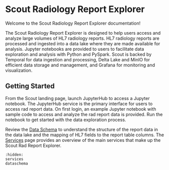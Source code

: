 # Scout Radiology Report Explorer

Welcome to the Scout Radiology Report Explorer documentation! 

The Scout Radiology Report Explorer is designed to help users access and analyze large volumes of HL7 radiology reports.
HL7 radiology reports are processed and ingested into a data lake where they are made available for analysis. Jupyter
notebooks are provided to users to facilitate data exploration and analysis with Python and PySpark. Scout is backed by
Temporal for data ingestion and processing, Delta Lake and MinIO for efficient data storage and management, and Grafana
for monitoring and visualization.

## Getting Started

From the Scout landing page, launch JupyterHub to access a Jupyter notebook. The JupyterHub service is the primary
interface for users to access rad report data. On first login, an example Jupyter notebook with sample code to access
and analyze the rad report data is provided. Run the notebook to get started with the data exploration process.

Review the [Data Schema](dataschema.md) to understand the structure of the report data in the data lake and the mapping 
of HL7 fields to the report table columns. The [Services](services.md) page provides an overview of the main services 
that make up the Scout Rad Report Explorer.

```{toctree}
:hidden:
services
dataschema
```
